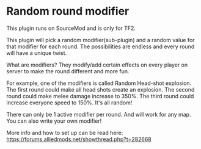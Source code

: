 # Random round modifier 

This plugin runs on SourceMod and is only for TF2.

This plugin will pick a random modifier(sub-plugin) and a random value for that modifier for each round. The possibilities are endless and every round will have a unique twist.

What are modifiers?
They modify/add certain effects on every player on server to make the round different and more fun. 

For example, one of the modifiers is called Random Head-shot explosion. The first round could make all head shots create an explosion. The second round could make melee damage increase to 350%. The third round could increase everyone speed to 150%. It's all random!

There can only be 1 active modifier per round. And will work for any map.
You can also write your own modifier!

More info and how to set up can be read here:
https://forums.alliedmods.net/showthread.php?t=282668
